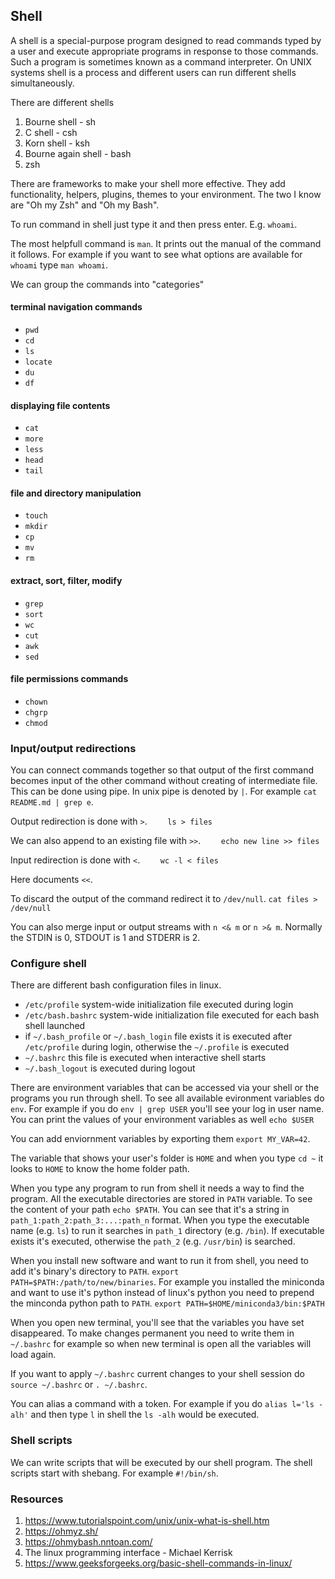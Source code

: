 ## Shell
A shell is a special-purpose program designed to read commands typed by a user and execute appropriate programs in response to those commands. Such a program is sometimes known as a command interpreter.
On UNIX systems shell is a process and different users can run different shells simultaneously.

There are different shells
1. Bourne shell - sh
2. C shell - csh
3. Korn shell - ksh
4. Bourne again shell - bash
5. zsh

There are frameworks to make your shell more effective. They add functionality, helpers, plugins, themes to your environment. The two I know are "Oh my Zsh" and "Oh my Bash".

To run command in shell just type it and then press enter. E.g. `whoami`.

The most helpfull command is `man`. It prints out the manual of the command it follows. For example if you want to see what options are available for `whoami` type `man whoami`.

We can group the commands into "categories"
#### terminal navigation commands
* `pwd`
* `cd`
* `ls`
* `locate`
* `du`
* `df`

#### displaying file contents
* `cat`
* `more`
* `less`
* `head`
* `tail`

#### file and directory manipulation
* `touch`
* `mkdir`
* `cp`
* `mv`
* `rm`

#### extract, sort, filter, modify
* `grep`
* `sort`
* `wc`
* `cut`
* `awk`
* `sed`

#### file permissions commands
* `chown`
* `chgrp`
* `chmod`

### Input/output redirections
You can connect commands together so that output of the first command becomes input of the other command without creating of intermediate file. This can be done using pipe. In unix pipe is denoted by `|`. For example `cat README.md | grep e`.

Output redirection is done with `>`. 
```     ls > files      ```

We can also append to an existing file with `>>`. 
```     echo new line >> files      ```

Input redirection is done with `<`.
```     wc -l < files       ```

Here documents `<<`.

To discard the output of the command redirect it to `/dev/null`.
``` cat files > /dev/null ```

You can also merge input or output streams with `n <& m` or `n >& m`.
Normally the STDIN is 0, STDOUT is 1 and STDERR is 2.

### Configure shell
There are different bash configuration files in linux.
- `/etc/profile` system-wide initialization file executed during login
- `/etc/bash.bashrc` system-wide initialization file executed for each bash shell launched
- if `~/.bash_profile` or `~/.bash_login` file exists it is executed after `/etc/profile` during login, otherwise the `~/.profile` is executed
- `~/.bashrc` this file is executed when interactive shell starts
- `~/.bash_logout` is executed during logout

There are environment variables that can be accessed via your shell or the programs you run through shell. To see all available evironment variables do `env`.
For example if you do `env | grep USER` you'll see your log in user name.
You can print the values of your environment variables as well `echo $USER`

You can add enviornment variables by exporting them `export MY_VAR=42`.

The variable that shows your user's folder is `HOME` and when you type `cd ~` it looks to `HOME` to know the home folder path.

When you type any program to run from shell it needs a way to find the program. 
All the executable directories are stored in `PATH` variable. To see the content of your path `echo $PATH`.
You can see that it's a string in `path_1:path_2:path_3:...:path_n` format. When you type the executable name (e.g. `ls`) to run it searches in `path_1` directory (e.g. `/bin`). If executable exists it's executed, otherwise the `path_2` (e.g. `/usr/bin`) is searched.

When you install new software and want to run it from shell, you need to add it's binary's directory to `PATH`. `export PATH=$PATH:/path/to/new/binaries`.
For example you installed the miniconda and want to use it's python instead of linux's python you need to prepend the minconda python path to `PATH`.
`export PATH=$HOME/miniconda3/bin:$PATH`

When you open new terminal, you'll see that the variables you have set disappeared. To make changes permanent you need to write them in `~/.bashrc` for example so when new terminal is open all the variables will load again.

If you want to apply `~/.bashrc` current changes to your shell session do `source ~/.bashrc` or `. ~/.bashrc`.

You can alias a command with a token. For example if you do `alias l='ls -alh'` and then type `l` in shell the `ls -alh` would be executed.

### Shell scripts
We can write scripts that will be executed by our shell program. The shell scripts start with shebang. For example `#!/bin/sh`.

### Resources
1. https://www.tutorialspoint.com/unix/unix-what-is-shell.htm
2. https://ohmyz.sh/
3. https://ohmybash.nntoan.com/
4. The linux programming interface - Michael Kerrisk
5. https://www.geeksforgeeks.org/basic-shell-commands-in-linux/
